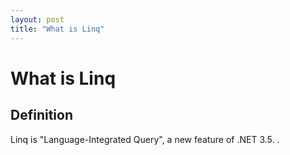 ```yaml
---
layout: post
title: "What is Linq"
---
```


# What is Linq



<h2>Definition</h2>

 Linq is "Language-Integrated Query", a new feature of .NET 3.5. 
.
